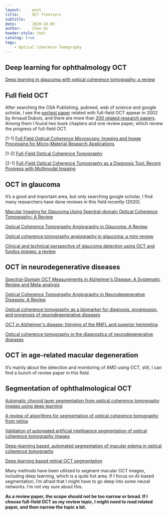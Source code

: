 ```yaml
---
layout:     post
title:      OCT frontiers
subtitle:   
date:       2020-10-09
author:     Chao Xu
header-style: text 
catalog: true
tags:
    - Optical Coherence Tomography
---
```


## Deep learning for  ophthalmology OCT

[Deep learning in glaucoma with optical coherence tomography: a review](https://www.nature.com/articles/s41433-020-01191-5)

## Full field OCT

After searching the OSA Publishing, pubmed, web of science and google scholar, I see the [earliest paper](https://www.osapublishing.org/ao/abstract.cfm?uri=ao-41-4-805) related with full-field OCT appear in 2002 by Arnaud Dubois, and there are more than [200 related research papers](https://www.osapublishing.org/search.cfm?q=Segmentation%20of%20ophthalmological%20OCT&meta=1&cj=1&cc=1&cr=1). Among them I found two book chapters and one review paper, which review the progress of full-field OCT.

[1-1] [Full Field Optical Coherence Microscopy: Imaging and Image Processing for Micro-Material Research Applications](https://www.intechopen.com/books/optical-coherence-tomography/full-field-optical-coherence-microscopy-imaging-and-image-processing-for-micro-material-research-app)

[1-2] [Full-Field Optical Coherence Tomography](https://link.springer.com/chapter/10.1007/978-3-540-77550-8_19)

[2-1] [Full-Field Optical Coherence Tomography as a Diagnosis Tool: Recent Progress with Multimodal Imaging](https://www.mdpi.com/2076-3417/7/3/236)

##  OCT in glaucoma

It’s a good and important area, but only searching google scholar, I find many researchers have done reviews in this field recently (2020).

[Macular Imaging for Glaucoma Using Spectral-domain Optical Coherence Tomography: A Review](https://www.tandfonline.com/doi/abs/10.3109/08820538.2012.712734)

[Optical Coherence Tomography Angiography in Glaucoma: A Review](https://www.karger.com/Article/Abstract/488495)

[Optical coherence tomography angiography in glaucoma: a mini-review](https://www.ncbi.nlm.nih.gov/pmc/articles/PMC5600001/)

[Clinical and technical perspective of glaucoma detection using OCT and fundus images: a review](https://ieeexplore.ieee.org/abstract/document/8016192/)

## OCT in neurodegenerative diseases

[Spectral-Domain OCT Measurements in Alzheimer’s Disease: A Systematic Review and Meta-analysis](https://www.sciencedirect.com/science/article/pii/S0161642018302586)

[Optical Coherence Tomography Angiography in Neurodegenerative Diseases: A Review](https://pubmed.ncbi.nlm.nih.gov/32765149/)

[Optical coherence tomography as a biomarker for diagnosis, progression, and prognosis of neurodegenerative diseases](https://www.hindawi.com/journals/joph/2016/8503859/abs/)

[OCT in Alzheimer's disease: thinning of the RNFL and superior hemiretina](https://link.springer.com/article/10.1007/s00417-017-3715-9)

[Optical coherence tomography in the diagnostics of neurodegenerative diseases](https://pdfs.semanticscholar.org/86fb/f32b4472587d5802e29b65ab2eee678233b9.pdf)

## OCT in age-related macular degeneration

It’s mainly about the detection and monitoring of AMD using OCT, still, I can find a bunch of review paper in this field. 

## Segmentation of ophthalmological OCT

[Automatic choroid layer segmentation from optical coherence tomography images using deep learning](https://www.nature.com/articles/s41598-019-39795-x)

[A review of algorithms for segmentation of optical coherence tomography from retina](https://www.ncbi.nlm.nih.gov/pmc/articles/PMC3785070/)

[Validation of automated artificial intelligence segmentation of optical coherence tomography images](https://journals.plos.org/plosone/article?id=10.1371/journal.pone.0220063)

[Deep-learning based, automated segmentation of macular edema in optical coherence tomography](https://www.osapublishing.org/abstract.cfm?uri=boe-8-7-3440)

[Deep learning based retinal OCT segmentation](https://www.sciencedirect.com/science/article/pii/S0010482519303221)

Many methods  have been utilized to segment macular OCT images, including deep learning, which is a quite hot area. If I focus on AI-based segmentation, I’m afraid that I might have to go deep into some neural networks. I’m not vey sure about this.

**As a review paper, the scope should not be too narrow or broad. If I choose full-field OCT as my review topic, I might need to read related paper, and then narrow the topic a bit.**